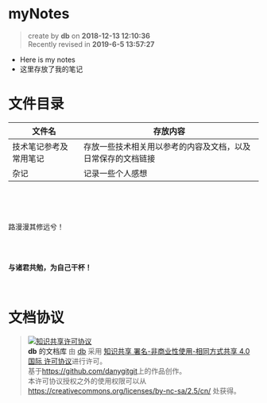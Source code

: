 myNotes
===
> create by **db** on **2018-12-13 12:10:36**   
> Recently revised in **2019-6-5 13:57:27**

* Here is my notes
* 这里存放了我的笔记

# 文件目录
| 文件名 | 存放内容|
|-----------------|-----------------|
|技术笔记参考及常用笔记|存放一些技术相关用以参考的内容及文档，以及日常保存的文档链接|
|杂记|记录一些个人感想|

<br>
<br>
<br>

路漫漫其修远兮！

<br>
<br>

**与诸君共勉，为自己干杯！**

<br>

# 文档协议 
> <a rel="license" href="http://creativecommons.org/licenses/by-nc-sa/4.0/"><img alt="知识共享许可协议" style="border-width:0" src="https://i.creativecommons.org/l/by-nc-sa/4.0/88x31.png" /></a><br /><a xmlns:dct="http://purl.org/dc/terms/" property="dct:title">**db** 的文档库</a> 由 <a xmlns:cc="http://creativecommons.org/ns#" href="db" property="cc:attributionName" rel="cc:attributionURL">db</a> 采用 <a rel="license" href="http://creativecommons.org/licenses/by-nc-sa/4.0/">知识共享 署名-非商业性使用-相同方式共享 4.0 国际 许可协议</a>进行许可。<br />基于<a xmlns:dct="http://purl.org/dc/terms/" href="https://github.com/danygitgit" rel="dct:source">https://github.com/danygitgit</a>上的作品创作。<br />本许可协议授权之外的使用权限可以从 <a xmlns:cc="http://creativecommons.org/ns#" href="https://creativecommons.org/licenses/by-nc-sa/2.5/cn/" rel="cc:morePermissions">https://creativecommons.org/licenses/by-nc-sa/2.5/cn/</a> 处获得。
